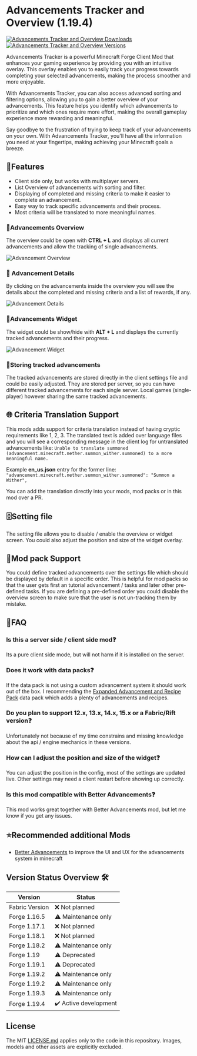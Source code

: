 # Advancements Tracker and Overview (1.19.4)

[![Advancements Tracker and Overview Downloads](http://cf.way2muchnoise.eu/full_453074_downloads.svg)](https://www.curseforge.com/minecraft/mc-mods/advancements-tracker)
[![Advancements Tracker and Overview Versions](http://cf.way2muchnoise.eu/versions/Minecraft_453074_all.svg)](https://www.curseforge.com/minecraft/mc-mods/advancements-tracker)

Advancements Tracker is a powerful Minecraft Forge Client Mod that enhances your gaming experience
by providing you with an intuitive overlay. This overlay enables you to easily track your progress
towards completing your selected advancements, making the process smoother and more enjoyable.

With Advancements Tracker, you can also access advanced sorting and filtering options, allowing you
to gain a better overview of your advancements. This feature helps you identify which advancements
to prioritize and which ones require more effort, making the overall gameplay experience more
rewarding and meaningful.

Say goodbye to the frustration of trying to keep track of your advancements on your own. With
Advancements Tracker, you'll have all the information you need at your fingertips, making achieving
your Minecraft goals a breeze.

## 🚀Features

- Client side only, but works with multiplayer servers.
- List Overview of advancements with sorting and filter.
- Displaying of completed and missing criteria to make it easier to complete an advancement.
- Easy way to track specific advancements and their process.
- Most criteria will be translated to more meaningful names.

### 📜Advancements Overview

The overview could be open with **CTRL + L** and displays all current advancements and allow the
tracking of single advancements.

![Advancement Overview][overview_example]

### 🔎 Advancement Details

By clicking on the advancements inside the overview you will see the details about the completed and
missing criteria and a list of rewards, if any.

![Advancement Details][advancement_criteria]

### 🎯Advancements Widget

The widget could be show/hide with **ALT + L** and displays the currently tracked advancements and
their progress.

![Advancement Widget][widget_example]

### 💾Storing tracked advancements

The tracked advancements are stored directly in the client settings file and could be easily
adjusted.
They are stored per server, so you can have different tracked advancements for each single server.
Local games (single-player) however sharing the same tracked advancements.

## 🌐 Criteria Translation Support

This mods adds support for criteria translation instead of having cryptic requirements like 1, 2, 3.
The translated text is added over language files and you will see a corresponding message in the
client log for untranslated advancements like:
`Unable to translate summoned (advancement.minecraft.nether.summon_wither.summoned) to a more meaningful name.`

Example **en_us.json** entry for the former line:
`"advancement.minecraft.nether.summon_wither.summoned": "Summon a Wither",`

You can add the translation directly into your mods, mod packs or in this mod over a PR.

## 🗄️Setting file

The setting file allows you to disable / enable the overview or widget screen.
You could also adjust the position and size of the widget overlay.

## 🧳Mod pack Support

You could define tracked advancements over the settings file which should be displayed by default in
a specific order.
This is helpful for mod packs so that the user gets first an tutorial advancement / tasks and later
other pre-defined tasks.
If you are defining a pre-defined order you could disable the overview screen to make sure that the
user is not un-tracking them by mistake.

## 🙋FAQ

### Is this a server side / client side mod❓

Its a pure client side mode, but will not harm if it is installed on the server.

### Does it work with data packs❓

If the data pack is not using a custom advancement system it should work out of the box.
I recommending the [Expanded Advancement and Recipe Pack][platys_advancement_and_recipe_pack] data
pack which adds a plenty of advancements and recipes.

### Do you plan to support 12.x, 13.x, 14.x, 15.x or a Fabric/Rift version❓

Unfortunately not because of my time constrains and missing knowledge about the api / engine
mechanics in these versions.

### How can I adjust the position and size of the widget❓

You can adjust the position in the config, most of the settings are updated live.
Other settings may need a client restart before showing up correctly.

### Is this mod compatible with Better Advancements❓

This mod works great together with Better Advancements mod, but let me know if you get any issues.

## ⭐Recommended additional Mods

- [Better Advancements][better_advancements] to improve the UI and UX for the advancements system in
  minecraft

## Version Status Overview 🛠️

| Version        | Status                |
|----------------|-----------------------|
| Fabric Version | ❌ Not planned         |
| Forge 1.16.5   | ⚠️ Maintenance only   |
| Forge 1.17.1   | ❌ Not planned         |
| Forge 1.18.1   | ❌ Not planned         |
| Forge 1.18.2   | ⚠️ Maintenance only   |
| Forge 1.19     | ⚠️ Deprecated         |
| Forge 1.19.1   | ⚠️ Deprecated         |
| Forge 1.19.2   | ⚠️ Maintenance only   |
| Forge 1.19.2   | ⚠️ Maintenance only   |
| Forge 1.19.3   | ⚠️ Maintenance only   |
| Forge 1.19.4   | ✔️ Active development |

## License

The MIT [LICENSE.md](LICENSE.md) applies only to the code in this repository. Images, models and
other assets are explicitly excluded.

[better_advancements]: https://www.curseforge.com/minecraft/mc-mods/better-advancements

[platys_advancement_and_recipe_pack]: https://www.curseforge.com/minecraft/customization/platys-advancement-and-recipe-pack

[overview_example]: example/overview_example.png

[advancement_criteria]: example/advancement_criteria.png

[widget_example]: example/widget_example.png
